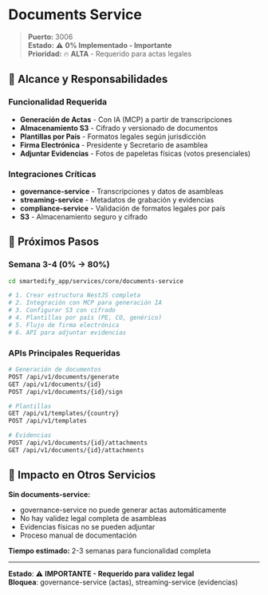 # Documents Service

> **Puerto:** 3006  
> **Estado:** ⚠️ **0% Implementado - Importante**  
> **Prioridad:** 🔥 **ALTA** - Requerido para actas legales

## 🎯 Alcance y Responsabilidades

### Funcionalidad Requerida

- **Generación de Actas** - Con IA (MCP) a partir de transcripciones
- **Almacenamiento S3** - Cifrado y versionado de documentos
- **Plantillas por País** - Formatos legales según jurisdicción
- **Firma Electrónica** - Presidente y Secretario de asamblea
- **Adjuntar Evidencias** - Fotos de papeletas físicas (votos presenciales)

### Integraciones Críticas

- **governance-service** - Transcripciones y datos de asambleas
- **streaming-service** - Metadatos de grabación y evidencias
- **compliance-service** - Validación de formatos legales por país
- **S3** - Almacenamiento seguro y cifrado

## 🚀 Próximos Pasos

### Semana 3-4 (0% → 80%)

```bash
cd smartedify_app/services/core/documents-service

# 1. Crear estructura NestJS completa
# 2. Integración con MCP para generación IA
# 3. Configurar S3 con cifrado
# 4. Plantillas por país (PE, CO, genérico)
# 5. Flujo de firma electrónica
# 6. API para adjuntar evidencias
```

### APIs Principales Requeridas

```bash
# Generación de documentos
POST /api/v1/documents/generate
GET /api/v1/documents/{id}
POST /api/v1/documents/{id}/sign

# Plantillas
GET /api/v1/templates/{country}
POST /api/v1/templates

# Evidencias
POST /api/v1/documents/{id}/attachments
GET /api/v1/documents/{id}/attachments
```

## 🚨 Impacto en Otros Servicios

**Sin documents-service:**

- governance-service no puede generar actas automáticamente
- No hay validez legal completa de asambleas
- Evidencias físicas no se pueden adjuntar
- Proceso manual de documentación

**Tiempo estimado:** 2-3 semanas para funcionalidad completa

---

**Estado**: ⚠️ **IMPORTANTE - Requerido para validez legal**  
**Bloquea**: governance-service (actas), streaming-service (evidencias)
